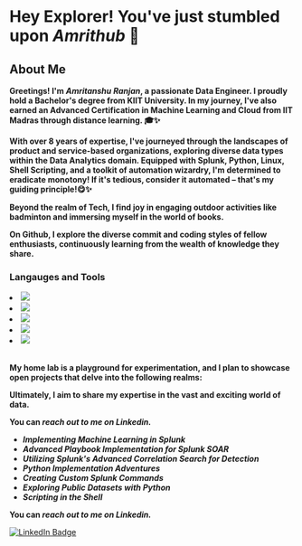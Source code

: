 **<h1>Hey Explorer! You've just stumbled upon _Amrithub_ <span class="emoji">🤝</span></h1>**

**<h2>About Me</h2>**

**<p>Greetings! I'm _Amritanshu Ranjan_, a passionate Data Engineer. I proudly hold a Bachelor's degree from KIIT University. In my journey, I've also earned an Advanced Certification in Machine Learning and Cloud from IIT Madras through distance learning. 🎓✨</p>**

**<p>With over 8 years of expertise, I've journeyed through the landscapes of product and service-based organizations, exploring diverse data types within the Data Analytics domain. Equipped with Splunk, Python, Linux, Shell Scripting, and a toolkit of automation wizardry, I'm determined to eradicate monotony! If it's tedious, consider it automated – that's my guiding principle!😋✨</p>**

**<p>Beyond the realm of Tech, I find joy in engaging outdoor activities like badminton and immersing myself in the world of books.</p>**

**<p>On Github, I explore the diverse commit and coding styles of fellow enthusiasts, continuously learning from the wealth of knowledge they share.</p>**

<h3>Langauges and Tools</h3>
<li><img src="https://img.shields.io/badge/Splunk-000000?style=for-the-badge&logo=Splunk&logoColor=white"></li>
<li><img src="https://img.shields.io/badge/Python-FFD43B?style=for-the-badge&logo=python&logoColor=blue"></li>
<li><img src="https://img.shields.io/badge/Linux-FCC624?style=for-the-badge&logo=linux&logoColor=black"></li>
<li><img src="https://img.shields.io/badge/Numpy-777BB4?style=for-the-badge&logo=numpy&logoColor=white"></li>
<li><img src="https://img.shields.io/badge/Pandas-2C2D72?style=for-the-badge&logo=pandas&logoColor=white"</li>
<br></br>

**<p>My home lab is a playground for experimentation, and I plan to showcase open projects that delve into the following realms:</p>**

**<p>Ultimately, I aim to share my expertise in the vast and exciting world of data.</p>**
**<p>You can _reach out to me on Linkedin._</p>**

**<ul>**
    <li>**_Implementing Machine Learning in Splunk_**</li>
    <li>**_Advanced Playbook Implementation for Splunk SOAR_**</li>
    <li>**_Utilizing Splunk's Advanced Correlation Search for Detection_**</li>
    <li>**_Python Implementation Adventures_**</li>
    <li>**_Creating Custom Splunk Commands_**</li>
    <li>**_Exploring Public Datasets with Python_**</li>
    <li>**_Scripting in the Shell_**</li>
**</ul>**

**<p>You can _reach out to me on Linkedin._</p>**
<a href="www.linkedin.com/in/amritanshuranjan">
  <img src="https://img.shields.io/badge/LinkedIn-0077B5?style=for-the-badge&logo=linkedin&logoColor=white" alt="LinkedIn Badge">
</a>
